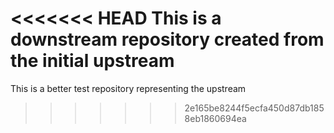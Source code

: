 <<<<<<< HEAD
This is a downstream repository created from the initial upstream
=======
This is a better test repository representing the upstream
>>>>>>> 2e165be8244f5ecfa450d87db1858eb1860694ea
